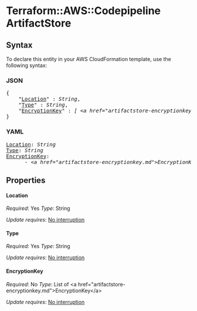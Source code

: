 # Terraform::AWS::Codepipeline ArtifactStore

## Syntax

To declare this entity in your AWS CloudFormation template, use the following syntax:

### JSON

<pre>
{
    "<a href="#location" title="Location">Location</a>" : <i>String</i>,
    "<a href="#type" title="Type">Type</a>" : <i>String</i>,
    "<a href="#encryptionkey" title="EncryptionKey">EncryptionKey</a>" : <i>[ &lt;a href=&#34;artifactstore-encryptionkey.md&#34;&gt;EncryptionKey&lt;/a&gt;, ... ]</i>
}
</pre>

### YAML

<pre>
<a href="#location" title="Location">Location</a>: <i>String</i>
<a href="#type" title="Type">Type</a>: <i>String</i>
<a href="#encryptionkey" title="EncryptionKey">EncryptionKey</a>: <i>
      - &lt;a href=&#34;artifactstore-encryptionkey.md&#34;&gt;EncryptionKey&lt;/a&gt;</i>
</pre>

## Properties

#### Location

_Required_: Yes
_Type_: String

_Update requires_: [No interruption](https://docs.aws.amazon.com/AWSCloudFormation/latest/UserGuide/using-cfn-updating-stacks-update-behaviors.html#update-no-interrupt)

#### Type

_Required_: Yes
_Type_: String

_Update requires_: [No interruption](https://docs.aws.amazon.com/AWSCloudFormation/latest/UserGuide/using-cfn-updating-stacks-update-behaviors.html#update-no-interrupt)

#### EncryptionKey

_Required_: No
_Type_: List of &lt;a href=&#34;artifactstore-encryptionkey.md&#34;&gt;EncryptionKey&lt;/a&gt;

_Update requires_: [No interruption](https://docs.aws.amazon.com/AWSCloudFormation/latest/UserGuide/using-cfn-updating-stacks-update-behaviors.html#update-no-interrupt)

